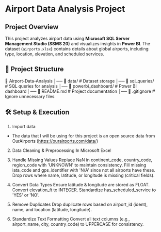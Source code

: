 # Airport Data Analysis Project

## Project Overview
This project analyzes airport data using **Microsoft SQL Server Management Studio (SSMS 20)** and visualizes insights in **Power BI**. The dataset (`airports.xlsx`) contains details about global airports, including type, location, elevation, and scheduled services.

## 📂 Project Structure

📂 Airport-Data-Analysis
│── 📁 data/                     # Dataset storage
│── 📁 sql_queries/              # SQL queries for analysis
│── 📁 powerbi_dashboard/        # Power BI dashboard
│── 📜 README.md                 # Project documentation
│── 📜 .gitignore                # Ignore unnecessary files


## 🛠️ Setup & Execution

1. Import data

- The data that I will be using for this project is an open source data from OurAirports (https://ourairports.com/data/) 
2. Data Cleaning & Preprocessing In Microsoft Excel
1. Handle Missing Values
Replace NaN in continent_code, country_code, region_code with 'UNKNOWN' to maintain consistency.
Fill missing iata_code and gps_identifier with 'N/A' since not all airports have these.
Drop rows where name, latitude, or longitude is missing (critical fields).

2. Convert Data Types
Ensure latitude & longitude are stored as FLOAT.
Convert elevation_ft to INTEGER.
Standardize has_scheduled_service to 'YES' or 'NO'.

3. Remove Duplicates
Drop duplicate rows based on airport_id (ident), name, and location (latitude, longitude).

4. Standardize Text Formatting
Convert all text columns (e.g., airport_name, city, country_code) to UPPERCASE for consistency.
